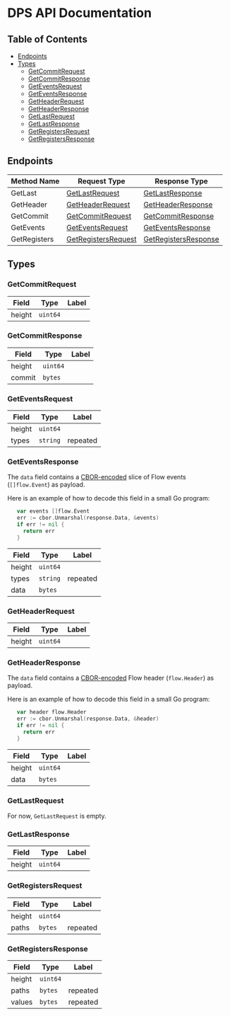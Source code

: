 # DPS API Documentation

## Table of Contents

- [Endpoints](#Endpoints)
- [Types](#Types)
    - [GetCommitRequest](#GetCommitRequest)
    - [GetCommitResponse](#GetCommitResponse)
    - [GetEventsRequest](#GetEventsRequest)
    - [GetEventsResponse](#GetEventsResponse)
    - [GetHeaderRequest](#GetHeaderRequest)
    - [GetHeaderResponse](#GetHeaderResponse)
    - [GetLastRequest](#GetLastRequest)
    - [GetLastResponse](#GetLastResponse)
    - [GetRegistersRequest](#GetRegistersRequest)
    - [GetRegistersResponse](#GetRegistersResponse)

## Endpoints

| Method Name  | Request Type                                | Response Type                                 |
|--------------|---------------------------------------------|-----------------------------------------------|
| GetLast      | [GetLastRequest](#GetLastRequest)           | [GetLastResponse](#GetLastResponse)           |
| GetHeader    | [GetHeaderRequest](#GetHeaderRequest)       | [GetHeaderResponse](#GetHeaderResponse)       |
| GetCommit    | [GetCommitRequest](#GetCommitRequest)       | [GetCommitResponse](#GetCommitResponse)       |
| GetEvents    | [GetEventsRequest](#GetEventsRequest)       | [GetEventsResponse](#GetEventsResponse)       |
| GetRegisters | [GetRegistersRequest](#GetRegistersRequest) | [GetRegistersResponse](#GetRegistersResponse) |

## Types

### GetCommitRequest

| Field  | Type     | Label |
|--------|----------|-------|
| height | `uint64` |       |

### GetCommitResponse

| Field  | Type     | Label |
|--------|----------|-------|
| height | `uint64` |       |
| commit | `bytes`  |       |

### GetEventsRequest

| Field  | Type     | Label    |
|--------|----------|----------|
| height | `uint64` |          |
| types  | `string` | repeated |

### GetEventsResponse

The `data` field contains a [CBOR-encoded](https://cbor.io/) slice of Flow events (`[]flow.Event`) as payload.

Here is an example of how to decode this field in a small Go program:

```go
   var events []flow.Event
   err := cbor.Unmarshal(response.Data, &events)
   if err != nil {
     return err
   }
```

| Field  | Type     | Label    |
|--------|----------|----------|
| height | `uint64` |          |
| types  | `string` | repeated |
| data   | `bytes`  |          |

### GetHeaderRequest

| Field  | Type     | Label |
|--------|----------|-------|
| height | `uint64` |       |

### GetHeaderResponse

The `data` field contains a [CBOR-encoded](https://cbor.io/) Flow header (`flow.Header`) as payload.

Here is an example of how to decode this field in a small Go program:

```go
   var header flow.Header
   err := cbor.Unmarshal(response.Data, &header)
   if err != nil {
     return err
   }
```

| Field  | Type     | Label |
|--------|----------|-------|
| height | `uint64` |       |
| data   | `bytes`  |       |

### GetLastRequest

For now, `GetLastRequest` is empty.

### GetLastResponse

| Field  | Type     | Label |
|--------|----------|-------|
| height | `uint64` |       |

### GetRegistersRequest

| Field  | Type     | Label    |
|--------|----------|----------|
| height | `uint64` |          |
| paths  | `bytes`  | repeated |

### GetRegistersResponse

| Field  | Type     | Label    |
|--------|----------|----------|
| height | `uint64` |          |
| paths  | `bytes`  | repeated |
| values | `bytes`  | repeated |